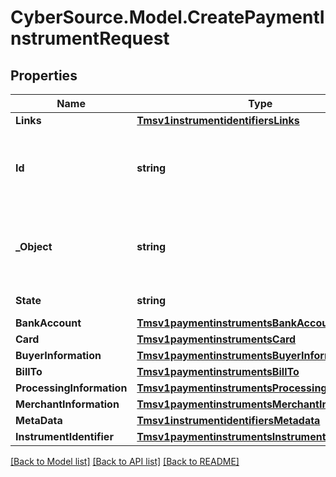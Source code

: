 # CyberSource.Model.CreatePaymentInstrumentRequest
## Properties

Name | Type | Description | Notes
------------ | ------------- | ------------- | -------------
**Links** | [**Tmsv1instrumentidentifiersLinks**](Tmsv1instrumentidentifiersLinks.md) |  | [optional] 
**Id** | **string** | Unique identification number assigned by CyberSource to the submitted request. | [optional] 
**_Object** | **string** | Describes type of token. For example: customer, paymentInstrument or instrumentIdentifier. | [optional] 
**State** | **string** | Current state of the token. | [optional] 
**BankAccount** | [**Tmsv1paymentinstrumentsBankAccount**](Tmsv1paymentinstrumentsBankAccount.md) |  | [optional] 
**Card** | [**Tmsv1paymentinstrumentsCard**](Tmsv1paymentinstrumentsCard.md) |  | [optional] 
**BuyerInformation** | [**Tmsv1paymentinstrumentsBuyerInformation**](Tmsv1paymentinstrumentsBuyerInformation.md) |  | [optional] 
**BillTo** | [**Tmsv1paymentinstrumentsBillTo**](Tmsv1paymentinstrumentsBillTo.md) |  | [optional] 
**ProcessingInformation** | [**Tmsv1paymentinstrumentsProcessingInformation**](Tmsv1paymentinstrumentsProcessingInformation.md) |  | [optional] 
**MerchantInformation** | [**Tmsv1paymentinstrumentsMerchantInformation**](Tmsv1paymentinstrumentsMerchantInformation.md) |  | [optional] 
**MetaData** | [**Tmsv1instrumentidentifiersMetadata**](Tmsv1instrumentidentifiersMetadata.md) |  | [optional] 
**InstrumentIdentifier** | [**Tmsv1paymentinstrumentsInstrumentIdentifier**](Tmsv1paymentinstrumentsInstrumentIdentifier.md) |  | [optional] 

[[Back to Model list]](../README.md#documentation-for-models) [[Back to API list]](../README.md#documentation-for-api-endpoints) [[Back to README]](../README.md)

